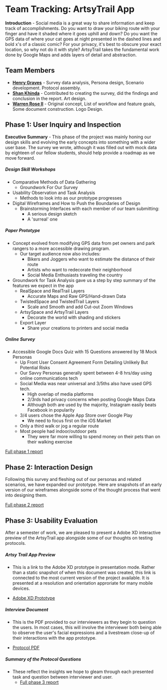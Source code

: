 # Team Tracking: ArtsyTrail App

**Introduction** - Social media is a great way to share information and keep track of accomplishments.  Do you want to draw your biking route with your finger and have it shaded where it goes uphill and down?  Do you want the GPS data of where your cat goes at night presented in the dashed lines and bold x's of a classic comic?  For your privacy, it's best to obscure your exact location, so why not do it with style?  ArtsyTrail takes the fundamental work done by Google Maps and adds layers of detail and abstraction.

## Team Members

* **[Henry Graves](https://usabilityengineering.github.io/uxportfolio-HenryGraves)** - Survey data analysis, Persona design, Scenario development. Protocol assembly.
* **[Shan Khinda](https://usabilityengineering.github.io/)** - Contributed to creating the survey, did the findings and conclusion in the report. Art design.
* **[Warren Rose II](https://usabilityengineering.github.io/uxportfolio-TreeSquirrel84/)** - Original concept, List of workflow and feature goals, Some document construction. Logo Design.

## Phase 1: User Inquiry and Inspection

**Executive Summary** - This phase of the project was mainly honing our design skills and evolving the early concepts into something with a wider user base.  The survey we wrote, although it was filled out with mock data by eighteen of our fellow students, should help provide a roadmap as we move forward.

##### Design Skill Workshops
* Comparative Methods of Data Gathering
     - Groundwork For Our Survey
* Usability Observation and Task Analysis
     - Methods to look into as our prototype progresses
* Digital Wireframes and How to Push the Boundaries of Design
     - Brainstorming Interfaces with each member of our team submitting:
       - A serious design sketch
       - A 'surreal' one

##### Paper Prototype
* Concept evolved from modifying GPS data from pet owners and park rangers to a more accessible drawing program.
     - Our target audience now also includes:
       - Bikers and Joggers who want to estimate the distance of their route
       - Artists who want to redecorate their neighborhood
       - Social Media Enthusiasts traveling the country
* Groundwork for Task Analysis gave us a step by step summary of the features we expect in the app
     - RealSpace and RealTrail Layers
       - Accurate Maps and Raw GPS/Hand-drawn Data
     - TwistedSpace and TwistedTrail Layers
       - Scale and Smooth and add Cut-out Zoom Windows
     - ArtsySpace and ArtsyTrail Layers
       - Decorate the world with shading and stickers
     - Export Layer
       - Share your creations to printers and social media
     
##### Online Survey
* Accessible Google Docs Quiz with 15 Questions answered by 18 Mock Personas
     - Up Front User Consent Agreement Form Detailing Unlikely But Potential Risks
     - Our Savvy Personas generally spent between 4-8 hrs/day using online communications tech
     - Social Media was near universal and 3/5ths also have used GPS tech.
       - High overlap of media platforms
       - 2/3rds had privacy concerns when posting Google Maps Data
       - Although both are used by the majority, Instagram easily beats Facebook in popularity
     - 3/4 users chose the Apple App Store over Google Play
       - We need to focus first on the iOS Market
     - Only a third walk or jog a regular route
     - Most people had indoor/outdoor pets
       - They were far more willing to spend money on their pets than on their walking exercise
       
[Full phase 1 report](phase1/)

## Phase 2: Interaction Design

Following this survey and fleshing out of our personas and related scenarios, we have expanded our prototype.  Here are snapshots of an early version of our wireframes alongside some of the thought process that went into designing them.

[Full phase 2 report](phase2/)

## Phase 3: Usability Evaluation

After a semester of work, we are pleased to present a Adobe XD interactive preview of the ArtsyTrail app alongside some of our thoughts on testing protocols.

#####  Artsy Trail App Preview

* This is a link to the Adobe XD prototype in presentation mode.  Rather than a static snapshot of when this document was created, this link is connected to the most current version of the project available.  It is presented at a resolution and orientation approriate for many mobile devices.
- [Adobe XD Prototype](https://xd.adobe.com/view/65c822f9-ee6d-4c79-4e19-ac8364a1575f-13f9/?fullscreen&hints=off)

#####  Interview Document

* This is the PDF provided to our interviewers as they begin to question the users.  In most cases, this will involve the interviewer both being able to observe the user's facial expressions and a livestream close-up of their interactions with the app prototype.
 - [Protocol PDF](assets/UX_UI_Protocol_Tracking.pdf)

#####  Summary of the Protocol Questions

* These reflect the insights we hope to gleam through each presented task and question between interviewer and user.
   - [Full phase 3 report](phase3/)
